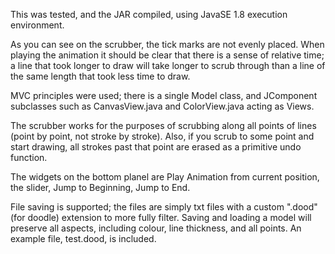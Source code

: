 This was tested, and the JAR compiled, using JavaSE 1.8 execution environment.

As you can see on the scrubber, the tick marks are not evenly placed. When playing the animation it should be clear that there is a sense of relative time; a line that took longer to draw will take longer to scrub through than a line of the same length that took less time to draw.

MVC principles were used; there is a single Model class, and JComponent subclasses such as CanvasView.java and ColorView.java acting as Views.

The scrubber works for the purposes of scrubbing along all points of lines (point by point, not stroke by stroke).
Also, if you scrub to some point and start drawing, all strokes past that point are erased as a primitive undo function.

The widgets on the bottom planel are Play Animation from current position, the slider, Jump to Beginning, Jump to End.

File saving is supported; the files are simply txt files with a custom ".dood" (for doodle) extension to more fully filter.
Saving and loading a model will preserve all aspects, including colour, line thickness, and all points.
An example file, test.dood, is included.
